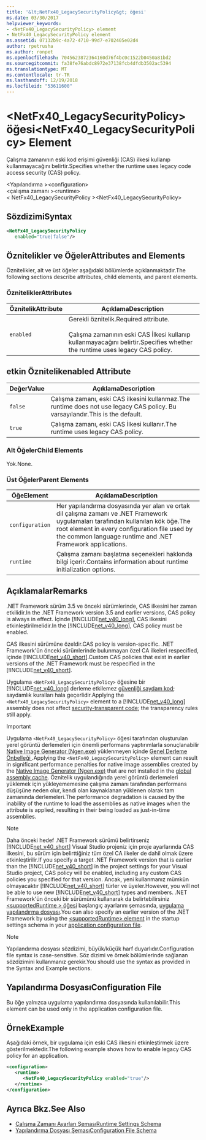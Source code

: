 ```yaml
---
title: '&lt;NetFx40_LegacySecurityPolicy&gt; öğesi'
ms.date: 03/30/2017
helpviewer_keywords:
- <NetFx40_LegacySecurityPolicy> element
- NetFx40_LegacySecurityPolicy element
ms.assetid: 07132b9c-4a72-4710-99d7-e702405e02d4
author: rpetrusha
ms.author: ronpet
ms.openlocfilehash: 7045623872364160d76f4bc0c1522b0450a81bd2
ms.sourcegitcommit: fa38fe76abdc8972e37138fcb4dfdb3502ac5394
ms.translationtype: MT
ms.contentlocale: tr-TR
ms.lasthandoff: 12/19/2018
ms.locfileid: "53611600"
---
```

# <a name="ltnetfx40legacysecuritypolicygt-element"></a><span data-ttu-id="2b3ed-102">&lt;NetFx40_LegacySecurityPolicy&gt; öğesi</span><span class="sxs-lookup"><span data-stu-id="2b3ed-102">&lt;NetFx40_LegacySecurityPolicy&gt; Element</span></span>
<span data-ttu-id="2b3ed-103">Çalışma zamanının eski kod erişimi güvenliği (CAS) ilkesi kullanıp kullanmayacağını belirtir.</span><span class="sxs-lookup"><span data-stu-id="2b3ed-103">Specifies whether the runtime uses legacy code access security (CAS) policy.</span></span>  
  
 <span data-ttu-id="2b3ed-104">\<Yapılandırma ></span><span class="sxs-lookup"><span data-stu-id="2b3ed-104">\<configuration></span></span>  
<span data-ttu-id="2b3ed-105">\<çalışma zamanı ></span><span class="sxs-lookup"><span data-stu-id="2b3ed-105">\<runtime></span></span>  
<span data-ttu-id="2b3ed-106">< NetFx40_LegacySecurityPolicy ></span><span class="sxs-lookup"><span data-stu-id="2b3ed-106"><NetFx40_LegacySecurityPolicy></span></span>  
  
## <a name="syntax"></a><span data-ttu-id="2b3ed-107">Sözdizimi</span><span class="sxs-lookup"><span data-stu-id="2b3ed-107">Syntax</span></span>  
  
```xml  
<NetFx40_LegacySecurityPolicy  
   enabled="true|false"/>  
```  
  
## <a name="attributes-and-elements"></a><span data-ttu-id="2b3ed-108">Öznitelikler ve Öğeler</span><span class="sxs-lookup"><span data-stu-id="2b3ed-108">Attributes and Elements</span></span>  
 <span data-ttu-id="2b3ed-109">Öznitelikler, alt ve üst öğeler aşağıdaki bölümlerde açıklanmaktadır.</span><span class="sxs-lookup"><span data-stu-id="2b3ed-109">The following sections describe attributes, child elements, and parent elements.</span></span>  
  
### <a name="attributes"></a><span data-ttu-id="2b3ed-110">Öznitelikler</span><span class="sxs-lookup"><span data-stu-id="2b3ed-110">Attributes</span></span>  
  
|<span data-ttu-id="2b3ed-111">Öznitelik</span><span class="sxs-lookup"><span data-stu-id="2b3ed-111">Attribute</span></span>|<span data-ttu-id="2b3ed-112">Açıklama</span><span class="sxs-lookup"><span data-stu-id="2b3ed-112">Description</span></span>|  
|---------------|-----------------|  
|`enabled`|<span data-ttu-id="2b3ed-113">Gerekli öznitelik.</span><span class="sxs-lookup"><span data-stu-id="2b3ed-113">Required attribute.</span></span><br /><br /> <span data-ttu-id="2b3ed-114">Çalışma zamanının eski CAS İlkesi kullanıp kullanmayacağını belirtir.</span><span class="sxs-lookup"><span data-stu-id="2b3ed-114">Specifies whether the runtime uses legacy CAS policy.</span></span>|  
  
## <a name="enabled-attribute"></a><span data-ttu-id="2b3ed-115">etkin Öznitelik</span><span class="sxs-lookup"><span data-stu-id="2b3ed-115">enabled Attribute</span></span>  
  
|<span data-ttu-id="2b3ed-116">Değer</span><span class="sxs-lookup"><span data-stu-id="2b3ed-116">Value</span></span>|<span data-ttu-id="2b3ed-117">Açıklama</span><span class="sxs-lookup"><span data-stu-id="2b3ed-117">Description</span></span>|  
|-----------|-----------------|  
|`false`|<span data-ttu-id="2b3ed-118">Çalışma zamanı, eski CAS ilkesini kullanmaz.</span><span class="sxs-lookup"><span data-stu-id="2b3ed-118">The runtime does not use legacy CAS policy.</span></span> <span data-ttu-id="2b3ed-119">Bu varsayılandır.</span><span class="sxs-lookup"><span data-stu-id="2b3ed-119">This is the default.</span></span>|  
|`true`|<span data-ttu-id="2b3ed-120">Çalışma zamanı, eski CAS İlkesi kullanır.</span><span class="sxs-lookup"><span data-stu-id="2b3ed-120">The runtime uses legacy CAS policy.</span></span>|  
  
### <a name="child-elements"></a><span data-ttu-id="2b3ed-121">Alt Öğeler</span><span class="sxs-lookup"><span data-stu-id="2b3ed-121">Child Elements</span></span>  
 <span data-ttu-id="2b3ed-122">Yok.</span><span class="sxs-lookup"><span data-stu-id="2b3ed-122">None.</span></span>  
  
### <a name="parent-elements"></a><span data-ttu-id="2b3ed-123">Üst Öğeler</span><span class="sxs-lookup"><span data-stu-id="2b3ed-123">Parent Elements</span></span>  
  
|<span data-ttu-id="2b3ed-124">Öğe</span><span class="sxs-lookup"><span data-stu-id="2b3ed-124">Element</span></span>|<span data-ttu-id="2b3ed-125">Açıklama</span><span class="sxs-lookup"><span data-stu-id="2b3ed-125">Description</span></span>|  
|-------------|-----------------|  
|`configuration`|<span data-ttu-id="2b3ed-126">Her yapılandırma dosyasında yer alan ve ortak dil çalışma zamanı ve .NET Framework uygulamaları tarafından kullanılan kök öğe.</span><span class="sxs-lookup"><span data-stu-id="2b3ed-126">The root element in every configuration file used by the common language runtime and .NET Framework applications.</span></span>|  
|`runtime`|<span data-ttu-id="2b3ed-127">Çalışma zamanı başlatma seçenekleri hakkında bilgi içerir.</span><span class="sxs-lookup"><span data-stu-id="2b3ed-127">Contains information about runtime initialization options.</span></span>|  
  
## <a name="remarks"></a><span data-ttu-id="2b3ed-128">Açıklamalar</span><span class="sxs-lookup"><span data-stu-id="2b3ed-128">Remarks</span></span>  
 <span data-ttu-id="2b3ed-129">.NET Framework sürüm 3.5 ve önceki sürümlerinde, CAS ilkesini her zaman etkilidir.</span><span class="sxs-lookup"><span data-stu-id="2b3ed-129">In the .NET Framework version 3.5 and earlier versions, CAS policy is always in effect.</span></span> <span data-ttu-id="2b3ed-130">İçinde [!INCLUDE[net_v40_long](../../../../../includes/net-v40-long-md.md)], CAS ilkesini etkinleştirilmelidir.</span><span class="sxs-lookup"><span data-stu-id="2b3ed-130">In the [!INCLUDE[net_v40_long](../../../../../includes/net-v40-long-md.md)], CAS policy must be enabled.</span></span>  
  
 <span data-ttu-id="2b3ed-131">CAS ilkesini sürümüne özeldir.</span><span class="sxs-lookup"><span data-stu-id="2b3ed-131">CAS policy is version-specific.</span></span> <span data-ttu-id="2b3ed-132">.NET Framework'ün önceki sürümlerinde bulunmayan özel CA ilkeleri respecified, içinde [!INCLUDE[net_v40_short](../../../../../includes/net-v40-short-md.md)].</span><span class="sxs-lookup"><span data-stu-id="2b3ed-132">Custom CAS policies that exist in earlier versions of the .NET Framework must be respecified in the [!INCLUDE[net_v40_short](../../../../../includes/net-v40-short-md.md)].</span></span>  
  
 <span data-ttu-id="2b3ed-133">Uygulama `<NetFx40_LegacySecurityPolicy>` öğesine bir [!INCLUDE[net_v40_long](../../../../../includes/net-v40-long-md.md)] derleme etkilemez [güvenliği saydam kod](../../../../../docs/framework/misc/security-transparent-code.md); saydamlık kuralları hala geçerlidir.</span><span class="sxs-lookup"><span data-stu-id="2b3ed-133">Applying the `<NetFx40_LegacySecurityPolicy>` element to a [!INCLUDE[net_v40_long](../../../../../includes/net-v40-long-md.md)] assembly does not affect [security-transparent code](../../../../../docs/framework/misc/security-transparent-code.md); the transparency rules still apply.</span></span>  
  
> [!IMPORTANT]
>  <span data-ttu-id="2b3ed-134">Uygulama `<NetFx40_LegacySecurityPolicy>` öğesi tarafından oluşturulan yerel görüntü derlemeleri için önemli performans yaptırımlarla sonuçlanabilir [Native Image Generator (Ngen.exe)](../../../../../docs/framework/tools/ngen-exe-native-image-generator.md) yüklenmeyen içinde [Genel Derleme Önbelleği ](../../../../../docs/framework/app-domains/gac.md).</span><span class="sxs-lookup"><span data-stu-id="2b3ed-134">Applying the `<NetFx40_LegacySecurityPolicy>` element can result in significant performance penalties for native image assemblies created by the [Native Image Generator (Ngen.exe)](../../../../../docs/framework/tools/ngen-exe-native-image-generator.md) that are not installed in the [global assembly cache](../../../../../docs/framework/app-domains/gac.md).</span></span> <span data-ttu-id="2b3ed-135">Öznitelik uygulandığında yerel görüntü derlemeleri yüklemek için yükleyememesine çalışma zamanı tarafından performans düşüşüne neden olur, kendi olan kaynaklanan yüklenen olarak tam zamanında derlemeleri.</span><span class="sxs-lookup"><span data-stu-id="2b3ed-135">The performance degradation is caused by the inability of the runtime to load the assemblies as native images when the attribute is applied, resulting in their being loaded as just-in-time assemblies.</span></span>  
  
> [!NOTE]
>  <span data-ttu-id="2b3ed-136">Daha önceki hedef .NET Framework sürümü belirtirseniz [!INCLUDE[net_v40_short](../../../../../includes/net-v40-short-md.md)] Visual Studio projeniz için proje ayarlarında CAS ilkesini, bu sürüm için belirttiğiniz tüm özel CA ilkeler de dahil olmak üzere etkinleştirilir.</span><span class="sxs-lookup"><span data-stu-id="2b3ed-136">If you specify a target .NET Framework version that is earlier than the [!INCLUDE[net_v40_short](../../../../../includes/net-v40-short-md.md)] in the project settings for your Visual Studio project, CAS policy will be enabled, including any custom CAS policies you specified for that version.</span></span> <span data-ttu-id="2b3ed-137">Ancak, yeni kullanmanız mümkün olmayacaktır [!INCLUDE[net_v40_short](../../../../../includes/net-v40-short-md.md)] türler ve üyeler.</span><span class="sxs-lookup"><span data-stu-id="2b3ed-137">However, you will not be able to use new [!INCLUDE[net_v40_short](../../../../../includes/net-v40-short-md.md)] types and members.</span></span> <span data-ttu-id="2b3ed-138">.NET Framework'ün önceki bir sürümünü kullanarak da belirtebilirsiniz [ \<supportedRuntime > öğesi](../../../../../docs/framework/configure-apps/file-schema/startup/supportedruntime-element.md) başlangıç ayarlarını şemasında, [uygulama yapılandırma dosyası](../../../../../docs/framework/configure-apps/index.md).</span><span class="sxs-lookup"><span data-stu-id="2b3ed-138">You can also specify an earlier version of the .NET Framework by using the [\<supportedRuntime> element](../../../../../docs/framework/configure-apps/file-schema/startup/supportedruntime-element.md) in the startup settings schema in your [application configuration file](../../../../../docs/framework/configure-apps/index.md).</span></span>  
  
> [!NOTE]
>  <span data-ttu-id="2b3ed-139">Yapılandırma dosyası sözdizimi, büyük/küçük harf duyarlıdır.</span><span class="sxs-lookup"><span data-stu-id="2b3ed-139">Configuration file syntax is case-sensitive.</span></span> <span data-ttu-id="2b3ed-140">Söz dizimi ve örnek bölümlerinde sağlanan sözdizimini kullanmanız gerekir.</span><span class="sxs-lookup"><span data-stu-id="2b3ed-140">You should use the syntax as provided in the Syntax and Example sections.</span></span>  
  
## <a name="configuration-file"></a><span data-ttu-id="2b3ed-141">Yapılandırma Dosyası</span><span class="sxs-lookup"><span data-stu-id="2b3ed-141">Configuration File</span></span>  
 <span data-ttu-id="2b3ed-142">Bu öğe yalnızca uygulama yapılandırma dosyasında kullanılabilir.</span><span class="sxs-lookup"><span data-stu-id="2b3ed-142">This element can be used only in the application configuration file.</span></span>  
  
## <a name="example"></a><span data-ttu-id="2b3ed-143">Örnek</span><span class="sxs-lookup"><span data-stu-id="2b3ed-143">Example</span></span>  
 <span data-ttu-id="2b3ed-144">Aşağıdaki örnek, bir uygulama için eski CAS ilkesini etkinleştirmek üzere gösterilmektedir.</span><span class="sxs-lookup"><span data-stu-id="2b3ed-144">The following example shows how to enable legacy CAS policy for an application.</span></span>  
  
```xml  
<configuration>  
   <runtime>  
      <NetFx40_LegacySecurityPolicy enabled="true"/>  
   </runtime>  
</configuration>  
```  
  
## <a name="see-also"></a><span data-ttu-id="2b3ed-145">Ayrıca Bkz.</span><span class="sxs-lookup"><span data-stu-id="2b3ed-145">See Also</span></span>  
- [<span data-ttu-id="2b3ed-146">Çalışma Zamanı Ayarları Şeması</span><span class="sxs-lookup"><span data-stu-id="2b3ed-146">Runtime Settings Schema</span></span>](../../../../../docs/framework/configure-apps/file-schema/runtime/index.md)  
- [<span data-ttu-id="2b3ed-147">Yapılandırma Dosyası Şeması</span><span class="sxs-lookup"><span data-stu-id="2b3ed-147">Configuration File Schema</span></span>](../../../../../docs/framework/configure-apps/file-schema/index.md)
